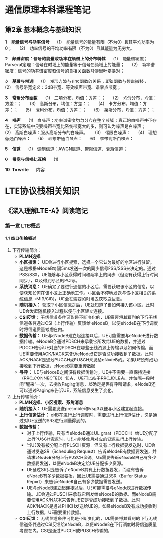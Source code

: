 # 通信原理本科课程笔记

## 第2章 基本概念与基础知识

**1&emsp;能量信号与功率信号**
&emsp;&ensp;(1)&emsp;能量信号的能量有限（不为0）且其平均功率为0；
&emsp;&ensp;(2)&emsp;功率信号的平均功率有限（不为0）且其能量为无穷大。

**2&emsp;频谱密度：信号的能量或功率在频谱上的分布特性**
&emsp;&ensp;(1)&emsp;能量谱密度；Parseval定理：信号在时域上的能量等于信号在频域上的能量；
&emsp;&ensp;(2)&emsp;功率谱密度：信号的功率谱密度和信号的自相关函数时傅里叶变换对；

**3&emsp;基带与带通**
&emsp;&ensp;(1)&emsp;矩形方波与sinc函数的关系；正弦函数与频谱搬移；
&emsp;&ensp;(2)&emsp;信号带宽定义：3dB带宽、等效噪声带宽、谱零点带宽；

**3&emsp;常用分布函数**
&emsp;&ensp;(1)&emsp;二项分布，均值：方差：；
&emsp;&ensp;(2)&emsp;均匀分布，均值：方差：；
&emsp;&ensp;(3)&emsp;高斯分布，均值：方差：；
&emsp;&ensp;(4)&emsp;卡方分布，均值：方差：；
&emsp;&ensp;(5)&emsp;瑞利分布，均值：方差：；
&emsp;&ensp;(6)&emsp;莱斯分布，均值：方差：；

**4&emsp;噪声**
&emsp;&ensp;(1)&emsp;白噪声：功率谱密度均匀分布在整个频域；真正的白噪声并不存在，实际系统中只要噪声带宽比系统带宽大的多，则可认为噪声是白噪声；
&emsp;&ensp;(2)&emsp;高斯白噪声：服从高斯分布的白噪声。
&emsp;&ensp;(3)&emsp;带限白噪声：
&emsp;&ensp;(4)&emsp;理想低通白噪声：
&emsp;&ensp;(5)&emsp;理想带通白噪声：
&emsp;&ensp;(6)&emsp;窄带高斯白噪声：

**5&emsp;信道**
&emsp;&ensp;(1)&emsp;调制信道：AWGN信道、带限信道、衰落信道；

**6&emsp;带宽与信噪比互换**
&emsp;&ensp;(1)&emsp;

**10&ensp;To write**
&emsp;&ensp;内容

# LTE协议栈相关知识

## 《深入理解LTE-A》阅读笔记

### 第一章 LTE概述

#### 1.1 空口传输概述

1. 下行传输简介：
   - **PLMN选择**
   - **小区搜索：** UE会进行小区搜索，选择一个它认为最好的小区进行驻留。这是根据eNodeB每隔5ms发送一次的同步信号PSS/SSS来决定的。通过PSS/SSS，UE能够与小区获得时间和频率上的同步（但没有获得上行时间同步），以及得到小区的PCI等。
   - **系统消息：** UE确定了要进行通信的小区后，需要获取该小区的信息，以便获知如何在该小区上正确地工作。小区会不停地发送与该小区相关的系统信息（MIB/SIB），UE会在需要的时候去获取这些息。
   - **随机接入：** 获取了小区信息之后，UE就知道了该如何接入该小区，此时UE会发起随机接入过程以便与小区建立连接。
   - **CSI反馈：** 无线信道条件可能是不断变化的，UE需要将其看到的下行无线信道条件通过CSI（上行传输）反馈给 eNodeB，以便eNodeB在下行调度时将信道质量考虑在内。
   - **数据传输：** UE与eNodeB建立起连接以后，UE可能需要与eNodeB进行数据传输。eNodeB会通过PDSCH来承载它所发给UE的数据，并通过PDCCH告诉UE对应的PDSCH在哪些无线资源上传输以及如何传输。而UE需要使用ACK/NACK来告诉eNodeB它是否成功接收到了数据。此时ACK/NACK是通过PUCCH或PUSCH来发给eNodeB的。如果UE没有成功接收到下行数据，eNodeB需要重传数据
   - **寻呼：** UE与eNodeB之间没有数据传输时，UE并不需要一直保持连接（RRC_CONNECTED）状态，UE可以处于RRC_IDLE态，并每隔一段时间“醒来”一次，去接收Paging消息，以确定是否有呼叫请求。eNodeB还可以通过Paging来告诉UE，系统信息发生了变化。
2. 上行传输简介：
   - **PLMN选择、小区搜索、系统消息**
   - **随机接入：** UE需要发送preamble和Msg3以便与小区建立起连接。
   - **上行信道估计：** eNB在进行上行调度时，需要进行上行信道估计，这是通过对UE发送的SRS进行测量得到的。
   - **数据传输：**
     - 对于上行传输，只有当eNodeB通过UL grant（PDCCH）给UE分配了上行PUSCH资源时，UE才能够使用对应的资源进行上行传输。
     - 当UE没有被分配上行PUSCH资源，但又有上行数据要发送时，UE会通过发送SR（Scheduling Request）告诉eNodeB有数据要发送，并请求eNodeB分配上行PUSCH资源。UE需要告诉eNodeB自己有多少数据要发送，以便eNodeB决定给UE分配多少资源。
     - UE通过SR只是告诉了eNodeB其有上行数据要发，而没有告诉eNodeB有多少数据要发，因此UE需要通过BSR（Buffer Status Report）来告诉eNodeB自己有多少数据需要发送。
     - UE与eNodeB建立起连接以后，UE可能需要与eNodeB进行数据传输。UE会通过PUSCH来承载它所发给eNodeB的数据。而eNodeB需要使用ACK/NACK来告诉UE它是否成功接收到了数据。此时ACK/NACK是通过PHICH发送给UE的。如果eNodeB没有成功接收到上行数据，UE需要重传数据。
   - **CSI反馈：** 无线信道条件可能是不断变化的，UE需要将其看到的下行无线信道条件通过CSI反馈给eNodeB，以便eNodeB在下行调度时将信道质量考虑在内。CSI是通过PUCCH或PUSCH传输的。
